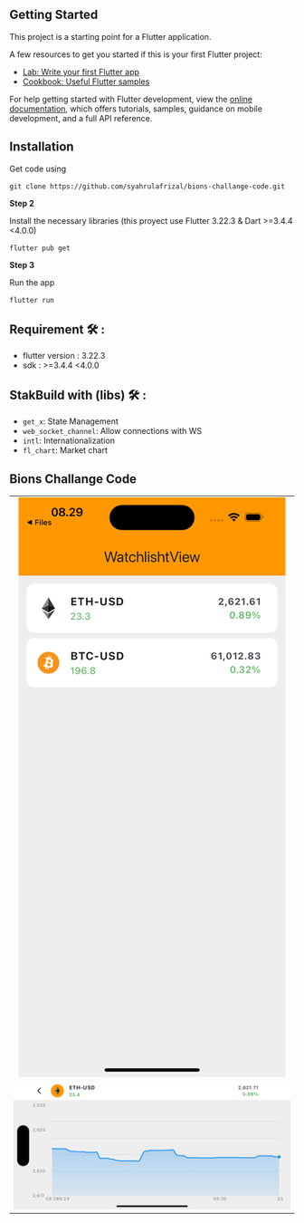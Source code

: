 ## Getting Started

This project is a starting point for a Flutter application.

A few resources to get you started if this is your first Flutter project:

- [Lab: Write your first Flutter app](https://docs.flutter.dev/get-started/codelab)
- [Cookbook: Useful Flutter samples](https://docs.flutter.dev/cookbook)

For help getting started with Flutter development, view the
[online documentation](https://docs.flutter.dev/), which offers tutorials,
samples, guidance on mobile development, and a full API reference.

## Installation

Get code using

```
git clone https://github.com/syahrulafrizal/bions-challange-code.git
```

__Step 2__

Install the necessary libraries (this proyect use Flutter 3.22.3 & Dart >=3.4.4 <4.0.0)

```
flutter pub get
```

__Step 3__

Run the app

```bash
flutter run
```

## Requirement 🛠 :
- flutter version : 3.22.3
- sdk : >=3.4.4 <4.0.0

## StakBuild with (libs) 🛠 :
- `get_x`: State Management
- `web_socket_channel`: Allow connections with WS
- `intl`: Internationalization
- `fl_chart`: Market chart

## Bions Challange Code

<table>
  <tr>
    <td align="center" valign="center"><img src="screenshoot/watchlist.png"></td>
  </tr>
  <tr>
    <td align="center" valign="center"><img src="screenshoot/chart.png"></td>
  </tr>
 </table>

